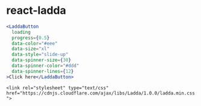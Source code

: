 # react-ladda

```jsx
<LaddaButton
  loading
  progress={0.5}
  data-color="#eee"
  data-size="xl"
  data-style="slide-up"
  data-spinner-size={30}
  data-spinner-color="#ddd"
  data-spinner-lines={12}
>Click here</LaddaButton>
```

`<link rel="stylesheet" type="text/css" href="https://cdnjs.cloudflare.com/ajax/libs/Ladda/1.0.0/ladda.min.css">`
